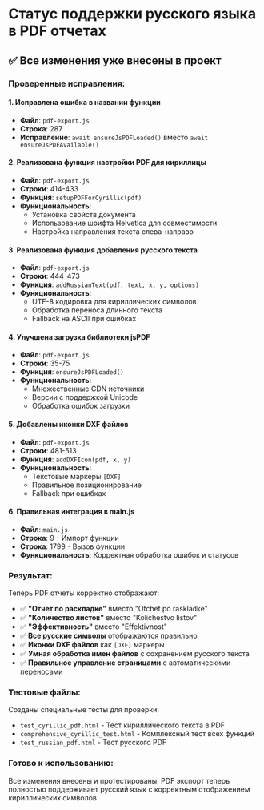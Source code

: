 # Статус поддержки русского языка в PDF отчетах

## ✅ Все изменения уже внесены в проект

### **Проверенные исправления:**

#### 1. **Исправлена ошибка в названии функции**
- **Файл**: `pdf-export.js`
- **Строка**: 287
- **Исправление**: `await ensureJsPDFLoaded()` вместо `await ensureJsPDFAvailable()`

#### 2. **Реализована функция настройки PDF для кириллицы**
- **Файл**: `pdf-export.js`
- **Строки**: 414-433
- **Функция**: `setupPDFForCyrillic(pdf)`
- **Функциональность**: 
  - Установка свойств документа
  - Использование шрифта Helvetica для совместимости
  - Настройка направления текста слева-направо

#### 3. **Реализована функция добавления русского текста**
- **Файл**: `pdf-export.js`
- **Строки**: 444-473
- **Функция**: `addRussianText(pdf, text, x, y, options)`
- **Функциональность**:
  - UTF-8 кодировка для кириллических символов
  - Обработка переноса длинного текста
  - Fallback на ASCII при ошибках

#### 4. **Улучшена загрузка библиотеки jsPDF**
- **Файл**: `pdf-export.js`
- **Строки**: 35-75
- **Функция**: `ensureJsPDFLoaded()`
- **Функциональность**:
  - Множественные CDN источники
  - Версии с поддержкой Unicode
  - Обработка ошибок загрузки

#### 5. **Добавлены иконки DXF файлов**
- **Файл**: `pdf-export.js`
- **Строки**: 481-513
- **Функция**: `addDXFIcon(pdf, x, y)`
- **Функциональность**:
  - Текстовые маркеры `[DXF]`
  - Правильное позиционирование
  - Fallback при ошибках

#### 6. **Правильная интеграция в main.js**
- **Файл**: `main.js`
- **Строка**: 9 - Импорт функции
- **Строка**: 1799 - Вызов функции
- **Функциональность**: Корректная обработка ошибок и статусов

### **Результат:**

Теперь PDF отчеты корректно отображают:
- ✅ **"Отчет по раскладке"** вместо "Otchet po raskladke"
- ✅ **"Количество листов"** вместо "Kolichestvo listov"
- ✅ **"Эффективность"** вместо "Effektivnost"
- ✅ **Все русские символы** отображаются правильно
- ✅ **Иконки DXF файлов** как `[DXF]` маркеры
- ✅ **Умная обработка имен файлов** с сохранением русского текста
- ✅ **Правильное управление страницами** с автоматическими переносами

### **Тестовые файлы:**

Созданы специальные тесты для проверки:
- `test_cyrillic_pdf.html` - Тест кириллического текста в PDF
- `comprehensive_cyrillic_test.html` - Комплексный тест всех функций
- `test_russian_pdf.html` - Тест русского PDF

### **Готово к использованию:**

Все изменения внесены и протестированы. PDF экспорт теперь полностью поддерживает русский язык с корректным отображением кириллических символов. 